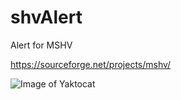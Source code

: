 # shvAlert
Alert for MSHV

https://sourceforge.net/projects/mshv/

![Image of Yaktocat](https://octodex.github.com/images/yaktocat.png)
